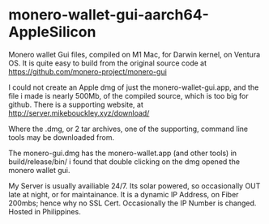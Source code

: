 # monero-wallet-gui-aarch64-AppleSilicon

Monero wallet Gui files, compiled on M1 Mac, for Darwin kernel, on Ventura OS.
It is quite easy to build from the original source code at https://github.com/monero-project/monero-gui

I could not create an Apple dmg of just the monero-wallet-gui.app, and the file i made is nearly 500Mb, of the compiled source, which is too big for github. There is a supporting website, at http://server.mikebouckley.xyz/download/

Where the .dmg, or 2 tar archives, one of the supporting, command line tools may be downloaded from.

The monero-gui.dmg has the monero-wallet.app (and other tools) in build/release/bin/
i found that double clicking on the dmg opened the monero wallet gui.

My Server is usually availiable 24/7. Its solar powered, so occasionally OUT late at night, or for maintainance. It is a dynamic IP Address, on Fiber 200mbs; hence why no SSL Cert. Occasionally the IP Number is changed.  Hosted in Philippines.
